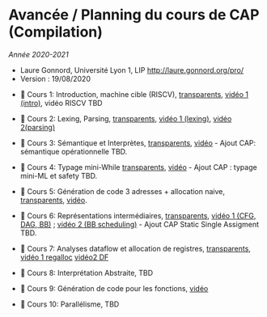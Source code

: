 # Avancée / Planning du cours de CAP (Compilation)
_Année 2020-2021_

* Laure Gonnord, Université Lyon 1, LIP http://laure.gonnord.org/pro/
* Version : 19/08/2020

- :book: Cours 1:
Introduction, machine cible (RISCV), [transparents](https://compil-lyon.gitlabpages.inria.fr/mif08-20/capmif_cours01_intro_et_archi.pdf), [vidéo 1 (intro)](https://www.youtube.com/watch?v=zGifE8MfPWA), vidéo RISCV TBD

- :book: Cours 2:
Lexing, Parsing, [transparents](https://compil-lyon.gitlabpages.inria.fr/mif08-20/capmif_cours02_lexing_parsing.pdf), [vidéo 1 (lexing)](https://www.youtube.com/watch?v=UlUTSsOA9Qc), [vidéo 2(parsing)](https://www.youtube.com/watch?v=y9MrfDzrAmA)

- :book: Cours 3: Sémantique et Interprètes, [transparents](https://compil-lyon.gitlabpages.inria.fr/mif08-20/capmif_cours03_interpreters.pdf), [vidéo](https://youtu.be/8PYhBsgRO6g) - Ajout CAP:  sémantique opérationnelle TBD.

- :book: Cours 4: Typage mini-While [transparents](https://compil-lyon.gitlabpages.inria.fr/mif08-20/capmif_cours04_typing.pdf), [vidéo](https://youtu.be/2A-hQy_6YlE) - Ajout CAP : typage mini-ML et safety TBD.

- :book: Cours 5: Génération de code 3 adresses + allocation naive, [transparents](https://compil-lyon.gitlabpages.inria.fr/mif08-20/capmif_cours05_3ad_codegen.pdf), [vidéo](https://youtu.be/m2x7leFnCN4).

- :book: Cours 6: Représentations intermédiaires, [transparents](https://compil-lyon.gitlabpages.inria.fr/mif08-20/capmif_cours06_irs.pdf),   [vidéo 1 (CFG, DAG, BB)](https://www.youtube.com/watch?v=dD9bRhLfykM) ; [vidéo 2 (BB scheduling)](https://www.youtube.com/watch?v=Xico_JTK3XQ) - Ajout CAP Static Single Assigment TBD.
	
- :book: Cours 7: Analyses dataflow et allocation de registres, [transparents](https://compil-lyon.gitlabpages.inria.fr/mif08-20/capmif_cours07_regalloc.pdf), [vidéo 1 regalloc](https://www.youtube.com/watch?v=9902mMgDIK8) [vidéo2 DF](https://youtu.be/LknSDccweFw)

- :book: Cours 8: Interprétation Abstraite, TBD

- :book: Cours 9: Génération de code pour les fonctions, [vidéo](https://youtu.be/N2rQhJJcQls)

- :book: Cours 10: Parallélisme, TBD
